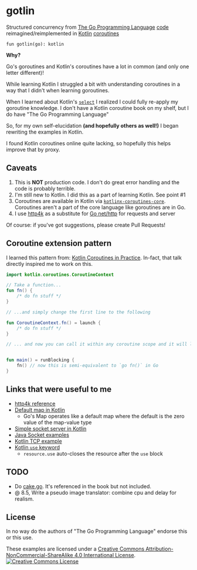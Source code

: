 # gotlin

Structured concurrency
from [The Go Programming Language](https://www.gopl.io/) [code](https://github.com/adonovan/gopl.io/)
reimagined/reimplemented
in [Kotlin](https://kotlinlang.org/) [coroutines](https://kotlinlang.org/docs/coroutines-overview.html)

`fun gotlin(go): kotlin`

**Why?**

Go's goroutines and Kotlin's coroutines have a lot in common (and only one letter different)!

While learning Kotlin I struggled a bit with understanding coroutines in a way that I didn't when learning goroutines.

When I learned about Kotlin's [`select`](https://kotlinlang.org/docs/select-expression.html) I realized I could fully
re-apply my goroutine knowledge. I don't have a Kotlin coroutine book on my shelf, but I do have "The Go Programming
Language"

So, for my own self-elucidation **(and hopefully others as well!)** I began rewriting the examples in Kotlin.

I found Kotlin coroutines online quite lacking, so hopefully this helps improve that by proxy.

## Caveats

1. This is **NOT** production code. I don't do great error handling and the code is probably terrible.
2. I'm still new to Kotlin. I did this as a part of learning Kotlin. See point #1
3. Coroutines are available in Kotlin
   via [`kotlinx-coroutines-core`](https://github.com/Kotlin/kotlinx.coroutines/blob/master/README.md#using-in-your-projects).
   Coroutines aren't a part of the core language like goroutines are in Go.
4. I use [http4k](https://www.http4k.org/) as a substitute for [Go net/http](https://pkg.go.dev/net/http) for requests
   and server

Of course: if you've got suggestions, please create Pull Requests!

## Coroutine extension pattern

I learned this pattern from: [Kotlin Coroutines in Practice](https://www.youtube.com/watch?v=a3agLJQ6vt8). In-fact, that
talk directly inspired me to work on this.

```kotlin
import kotlin.coroutines.CoroutineContext

// Take a function...
fun fn() {
    /* do fn stuff */
}

// ...and simply change the first line to the following

fun CoroutineContext.fn() = launch {
    /* do fn stuff */
}

// ... and now you can call it within any coroutine scope and it will launch a coroutine


fun main() = runBlocking {
    fn() // now this is semi-equivalent to `go fn()` in Go
}
```

## Links that were useful to me

- [http4k reference](https://www.http4k.org/guide/reference/core/)
- [Default map in Kotlin](https://kotlinexpertise.com/default-map-in-kotlin/)
    - Go's Map operates like a default map where the default is the zero value of the map-value type
- [Simple socket server in Kotlin](https://gist.github.com/Silverbaq/a14fe6b3ec57703e8cc1a63b59605876)
- [Java Socket examples](https://www.codejava.net/java-se/networking/java-socket-client-examples-tcp-ip)
- [Kotlin TCP example](https://sylhare.github.io/2020/04/07/Kotlin-tcp-socket-example.html)
- [Kotlin `use` keyword](https://medium.com/@alekseijegorov/kotlin-use-keyword-31225f80b8c0)
    - `resource.use` auto-closes the resource after the `use` block

## TODO

- Do [cake.go](https://github.com/adonovan/gopl.io/blob/master/ch8/cake/cake.go). It's referenced in the book but not
  included.
- @ 8.5, Write a pseudo image translator: combine cpu and delay for realism.

## License

In no way do the authors of "The Go Programming Language" endorse this or this use.

These examples are licensed under a <a rel="license" href="http://creativecommons.org/licenses/by-nc-sa/4.0/">Creative
Commons Attribution-NonCommercial-ShareAlike 4.0 International License</a>.<br/>
<a rel="license" href="http://creativecommons.org/licenses/by-nc-sa/4.0/"><img alt="Creative Commons License" style="border-width:0" src="https://i.creativecommons.org/l/by-nc-sa/4.0/88x31.png"/></a>

